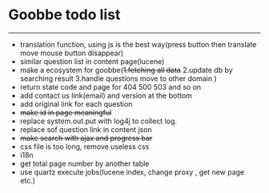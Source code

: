 # Goobbe todo list

---

* translation function, using js is the best way(press button then translate move mouse button disappear)
* similar question list in content page(lucene)
* make a ecosystem for goobbe(<s>1.fetching all data</s> 2.update db by searching result 3.handle questions move to other domain )
* return state code and page for 404 500 503 and so on
* add contact us link(email) and version at the bottom
* add original link for each question
* <s>make id in page meaningful</s>
* replace system.out.put with log4j to collect log.
* replace sof question link in content json
* <s>make search with ajax and progress bar</s>
* css file is too long, remove useless css
* i18n
* get total page number by another table
* use quartz execute jobs(lucene index, change proxy , get new page etc.)
